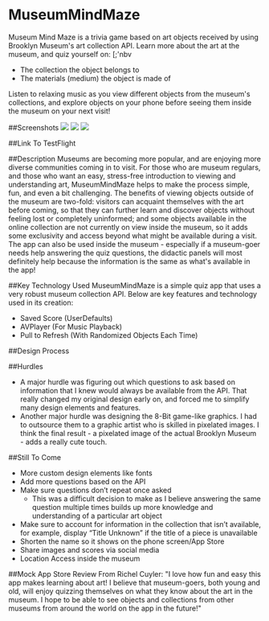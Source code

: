 # MuseumMindMaze

Museum Mind Maze is a trivia game based on art objects received by using Brooklyn Museum's art collection API. 
Learn more about the art at the museum, and quiz yourself on: 
[;'nbv
* The collection the object belongs to
* The materials (medium) the object is made of

Listen to relaxing music as you view different objects from the museum's collections, and explore objects on your phone before seeing them inside the museum on your next visit!

##Screenshots
![](https://github.com/Richel325/MuseumMindMaze/blob/master/MuseumMindMaze/Images/.png)
![](https://github.com/Richel325/MuseumMindMaze/blob/master/MuseumMindMaze/Images/.png)
![](https://github.com/Richel325/MuseumMindMaze/blob/master/MuseumMindMaze/Images/.png)

##Link To TestFlight


##Description
Museums are becoming more popular, and are enjoying more diverse communities coming in to visit. For those who are museum regulars, and those who want an easy, stress-free introduction to viewing and understanding art, MuseumMindMaze helps to make the process simple, fun, and even a bit challenging. The benefits of viewing objects outside of the museum are two-fold: visitors can acquaint themselves with the art before coming, so that they can further learn and discover objects without feeling lost or completely uninformed; and some objects available in the online collection are not currently on view inside the museum, so it adds some exclusivity and access beyond what might be available during a visit. The app can also be used inside the museum - especially if a museum-goer needs help answering the quiz questions, the didactic panels will most definitely help because the information is the same as what's available in the app!


##Key Technology Used
MuseumMindMaze is a simple quiz app that uses a very robust museum collection API. Below are key features and technology used in its creation:

* Saved Score (UserDefaults)
* AVPlayer (For Music Playback)
* Pull to Refresh (With Randomized Objects Each Time)


##Design Process


##Hurdles

* A major hurdle was figuring out which questions to ask based on information that I knew would always be available from the API. That really changed my original design early on, and forced me to simplify many design elements and features.
* Another major hurdle was designing the 8-Bit game-like graphics. I had to outsource them to a graphic artist who is skilled in pixelated images. I think the final result - a pixelated image of the actual Brooklyn Museum - adds a really cute touch.


##Still To Come

* More custom design elements like fonts
* Add more questions based on the API
* Make sure questions don’t repeat once asked
  - This was a difficult decision to make as I believe answering the same question multiple times builds up more knowledge and understanding of a particular art object
* Make sure to account for information in the collection that isn’t available, for example, display “Title Unknown” if the title of a piece is unavailable
* Shorten the name so it shows on the phone screen/App Store
* Share images and scores via social media
* Location Access inside the museum


##Mock App Store Review
From Richel Cuyler:
"I love how fun and easy this app makes learning about art! I believe that museum-goers, both young and old, will enjoy quizzing themselves on what they know about the art in the museum. I hope to be able to see objects and collections from other museums from around the world on the app in the future!"
